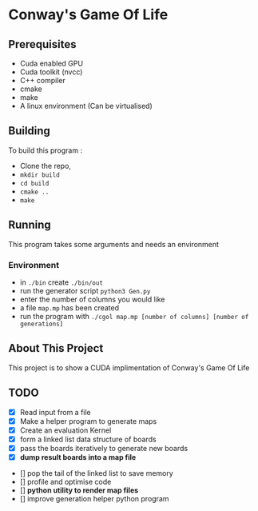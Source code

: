 # Conway's Game Of Life 

## Prerequisites
- Cuda enabled GPU
- Cuda toolkit (nvcc)
- C++ compiler
- cmake
- make
- A linux environment (Can be virtualised)

## Building
To build this program :
- Clone the repo,
- `mkdir build`
- `cd build`
- `cmake ..`
- `make`

## Running
This program takes some arguments and needs an environment
### Environment
- in `./bin` create `./bin/out` 
- run the generator script `python3 Gen.py`
- enter the number of columns you would like
- a file `map.mp` has been created
- run the program with `./cgol map.mp [number of columns] [number of generations]`


## About This Project
This project is to show a CUDA implimentation of Conway's Game Of Life 


## TODO
- [x] Read input from a file
- [x] Make a helper program to generate maps
- [x] Create an evaluation Kernel
- [x] form a linked list data structure of boards
- [x] pass the boards iteratively to generate new boards  
- [x]  **dump result boards into a map file**
- []  pop the tail of the linked list to save memory
- []  profile and optimise code
- []  **python utility to render map files**
- []  improve generation helper python program
